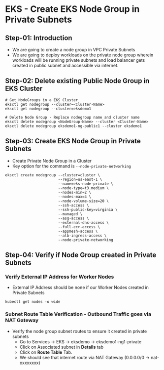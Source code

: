 # EKS - Create EKS Node Group in Private Subnets

## Step-01: Introduction
- We are going to create a node group in VPC Private Subnets
- We are going to deploy workloads on the private node group wherein workloads will be running private subnets and load balancer gets created in public subnet and accessible via internet.

## Step-02: Delete existing Public Node Group in EKS Cluster
```
# Get NodeGroups in a EKS Cluster
eksctl get nodegroup --cluster=<Cluster-Name>
eksctl get nodegroup --cluster=eksdemo1

# Delete Node Group - Replace nodegroup name and cluster name
eksctl delete nodegroup <NodeGroup-Name> --cluster <Cluster-Name>
eksctl delete nodegroup eksdemo1-ng-public1 --cluster eksdemo1
```

## Step-03: Create EKS Node Group in Private Subnets
- Create Private Node Group in a Cluster
- Key option for the command is `--node-private-networking`

```
eksctl create nodegroup --cluster=cluster \
                        --region=us-east-1 \
                        --name=eks-node-private \
                        --node-type=t3.medium \
                        --nodes-min=2 \
                        --nodes-max=4 \
                        --node-volume-size=20 \
                        --ssh-access \
                        --ssh-public-key=virginia \
                        --managed \
                        --asg-access \
                        --external-dns-access \
                        --full-ecr-access \
                        --appmesh-access \
                        --alb-ingress-access \
                        --node-private-networking                       
```

## Step-04: Verify if Node Group created in Private Subnets

### Verify External IP Address for Worker Nodes
- External IP Address should be none if our Worker Nodes created in Private Subnets
```
kubectl get nodes -o wide
```
### Subnet Route Table Verification - Outbound Traffic goes via NAT Gateway
- Verify the node group subnet routes to ensure it created in private subnets
  - Go to Services -> EKS -> eksdemo -> eksdemo1-ng1-private
  - Click on Associated subnet in **Details** tab
  - Click on **Route Table** Tab.
  - We should see that internet route via NAT Gateway (0.0.0.0/0 -> nat-xxxxxxxx)
